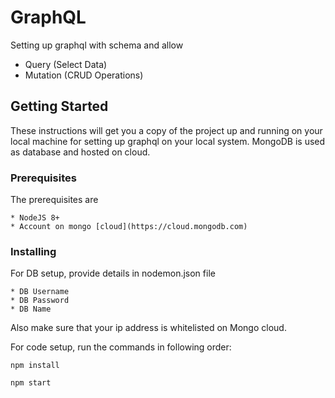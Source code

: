 # GraphQL 

Setting up graphql with schema and allow 
* Query (Select Data)
* Mutation (CRUD Operations)

## Getting Started

These instructions will get you a copy of the project up and running on your local machine for setting up graphql on your local system. MongoDB is used as database and hosted on cloud.

### Prerequisites

The prerequisites are

```
* NodeJS 8+
* Account on mongo [cloud](https://cloud.mongodb.com)

```

### Installing

For DB setup, provide details in nodemon.json file

```
* DB Username
* DB Password
* DB Name
```

Also make sure that your ip address is whitelisted on Mongo cloud.

For code setup, run the commands in following order:

```
npm install
```

```
npm start
```


